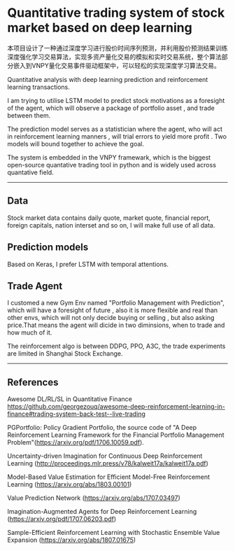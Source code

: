# Quantitative trading system of stock market based on deep learning

本项目设计了一种通过深度学习进行股价时间序列预测，并利用股价预测结果训练深度强化学习交易算法，实现多资产量化交易的模拟和实时交易系统，整个算法部分嵌入到VNPY量化交易事件驱动框架中，可以轻松的实现深度学习算法交易。

Quantitative analysis with deep learning prediction and reinforcement learning transactions.

I am trying to utilise LSTM model to predict stock motivations as a foresight of the agent, which will observe a package of portfolio asset , and trade between them. 

The prediction model serves as a statistician where the agent, who will act in reinforcement learning manners , will trial errors to yield more profit . Two models will bound together to achieve the goal.


The system is embedded in the VNPY framewark, which is the biggest open-source quantative trading tool in python and is widely used across quantative field.

---
## Data

Stock market data contains daily quote, market quote, financial report, foreign capitals, nation interset and so on, I will make full use of all data. 

## Prediction models

Based on Keras, I prefer LSTM with temporal attentions.

## Trade Agent

I customed a new Gym Env named "Portfolio Management with Prediction", which will have a foresight of future , also it is more flexible and real than other envs, which will not only decide buying or selling , but also asking price.That means the agent will dicide in two diminsions, when to trade and how much of it. 

The reinforcement algo is between DDPG, PPO, A3C, the trade experiments are limited in Shanghai Stock Exchange.

---

## References

Awesome DL/RL/SL in Quantitative Finance
https://github.com/georgezouq/awesome-deep-reinforcement-learning-in-finance#trading-system-back-test--live-trading



PGPortfolio: Policy Gradient Portfolio, the source code of "A Deep Reinforcement Learning Framework for the Financial Portfolio Management Problem"(https://arxiv.org/pdf/1706.10059.pdf).

Uncertainty-driven Imagination for Continuous Deep Reinforcement Learning (http://proceedings.mlr.press/v78/kalweit17a/kalweit17a.pdf)

Model-Based Value Estimation for Efficient Model-Free Reinforcement Learning  (https://arxiv.org/abs/1803.00101)

Value Prediction Network  (https://arxiv.org/abs/1707.03497)

Imagination-Augmented Agents for Deep Reinforcement Learning  (https://arxiv.org/pdf/1707.06203.pdf)


Sample-Efficient Reinforcement Learning with Stochastic Ensemble Value Expansion  (https://arxiv.org/abs/1807.01675)